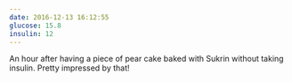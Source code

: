 ```yaml
---
date: 2016-12-13 16:12:55
glucose: 15.8
insulin: 12
---
```

An hour after having a piece of pear cake baked with Sukrin without taking insulin. Pretty impressed by that!
